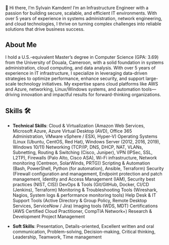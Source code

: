 👋 Hi there, I’m Sylvain Kamdem! I’m an Infrastructure Engineer with a passion for building secure, scalable, and efficient IT environments. With over 5 years of experience in systems administration, network engineering, and cloud technologies, I thrive on turning complex challenges into reliable solutions that drive business success.

## About Me
I hold a U.S.-equivalent Master’s degree in Computer Science (GPA: 3.69) from the University of Douala, Cameroon, with a solid foundation in systems administration, cloud computing, and data analysis. With over 5 years of experience in IT infrastructure, I specialize in leveraging data-driven strategies to optimize performance, enhance security, and support large-scale technology initiatives. My expertise spans cloud platforms like AWS and Azure, networking, Linux/Windows systems, and automation tools—driving innovation and impactful results for forward-thinking organizations.

## Skills :hammer_and_wrench:
* **Technical Skills**: 
Cloud & Virtualization (Amazon Web Services, Microsoft Azure, Azure Virtual Desktop (AVD), Office 365 Administration, VMware vSphere / ESXi, Hyper-V)
Operating Systems (Linux (Ubuntu, CentOS, Red Hat), Windows Server (2012, 2016, 2019), Windows 10/11)
Networking (TCP/IP, DNS, DHCP, NAT, VLANs, Subnetting, Routing & Switching (Cisco, Juniper), VPN (IPSec, SSL, L2TP), Firewalls (Palo Alto, Cisco ASA), Wi-Fi infrastructure, Network monitoring (Centreon, SolarWinds, PRTG))
Scripting & Automation (Bash, PowerShell, Python (for automation), Ansible, Terraform)
Security (Firewall configuration and management, Endpoint protection and patch management, Identity and Access Management (IAM), Security best practices (NIST, CIS)) 
DevOps & Tools (Git/GitHub, Docker, CI/CD (Jenkins), Terraform)
Monitoring & Troubleshooting Tools (Wireshark, Nagios, System logs & performance monitoring tools)
Help Desk & IT Support Tools (Active Directory & Group Policy, Remote Desktop Services, ServiceNow / Jira)
Imaging tools (WDS, MDT)
Certifications (AWS Certified Cloud Practitioner, CompTIA Network+)
Research & Development
Project Management

* **Soft Skills**: Presentation, Details-oriented, Excellent written and oral communication, Problem-solving, Decision-making, Critical thinking, Leadership, Teamwork, Time management
